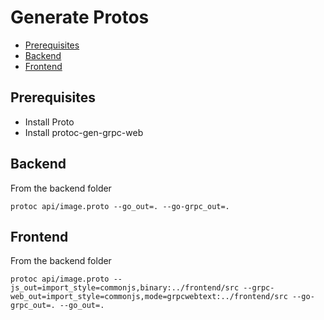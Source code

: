 # Generate Protos

- [Prerequisites](#prerequisites)
- [Backend](#backend)
- [Frontend](#frontend)

## Prerequisites
- Install Proto
- Install protoc-gen-grpc-web


## Backend
From the backend folder
```
protoc api/image.proto --go_out=. --go-grpc_out=.
```

## Frontend
From the backend folder
```
protoc api/image.proto --js_out=import_style=commonjs,binary:../frontend/src --grpc-web_out=import_style=commonjs,mode=grpcwebtext:../frontend/src --go-grpc_out=. --go_out=.
```